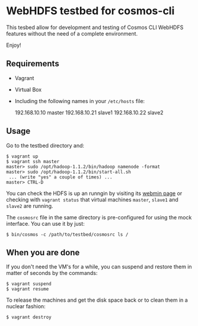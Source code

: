 WebHDFS testbed for cosmos-cli
==============================

This tesbed allow for development and testing of Cosmos CLI WebHDFS features
without the need of a complete environment.

Enjoy!

Requirements
------------

 * Vagrant
 * Virtual Box
 * Including the following names in your `/etc/hosts` file:

    192.168.10.10 master
    192.168.10.21 slave1
    192.168.10.22 slave2

Usage
-----

Go to the testbed directory and:

    $ vagrant up
    $ vagrant ssh master
    master> sudo /opt/hadoop-1.1.2/bin/hadoop namenode -format
    master> sudo /opt/hadoop-1.1.2/bin/start-all.sh
     ... (write "yes" a couple of times) ...
    master> CTRL-D

You can check the HDFS is up an runngin by visiting its
[webmin page](http://192.168.10.10:50070/) or checking with `vagrant status`
that virtual machines `master`, `slave1` and `slave2` are running.

The `cosmosrc` file in the same directory is pre-configured for using the
mock interface. You can use it by just:

    $ bin/cosmos -c /path/to/testbed/cosmosrc ls /

When you are done
-----------------

If you don't need the VM's for a while, you can suspend and restore them in
matter of seconds by the commands:

    $ vagrant suspend
    $ vagrant resume

To release the machines and get the disk space back or to clean them in a
nuclear fashion:

    $ vagrant destroy

